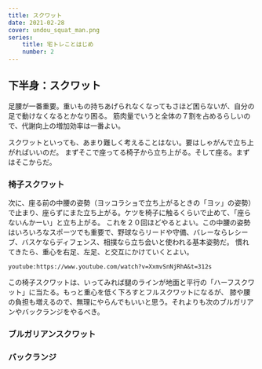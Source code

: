 ```yaml
---
title: スクワット
date: 2021-02-28
cover: undou_squat_man.png
series:
    title: 宅トレことはじめ
    number: 2
---
```



## 下半身：スクワット
足腰が一番重要。重いもの持ちあげられなくなってもさほど困らないが、自分の足で動けなくなるとかなり困る。
筋肉量でいうと全体の７割を占めるらしいので、代謝向上の増加効率は一番よい。

スクワットといっても、あまり難しく考えることはない。要はしゃがんで立ち上がればいいのだ。
まずそこで座ってる椅子から立ち上がる。そして座る。まずはそこからだ。

### 椅子スクワット
次に、座る前の中腰の姿勢（ヨッコラショで立ち上がるときの「ヨッ」の姿勢）で止まり、座らずにまた立ち上がる。ケツを椅子に触るくらいで止めて、「座らないんかーい」と立ち上がる。
これを２０回ほどやるとよい。この中腰の姿勢はいろいろなスポーツでも重要で、野球ならリードや守備、バレーならレシーブ、バスケならディフェンス、相撲なら立ち会いと使われる基本姿勢だ。
慣れてきたら、重心を右足、左足、と交互にかけていくとよい。

`youtube:https://www.youtube.com/watch?v=XxmvSnNjRhA&t=312s`

この椅子スクワットは、いってみれば腿のラインが地面と平行の「ハーフスクワット」に当たる。もっと重心を低く下ろすとフルスクワットになるが、
膝や腰の負担も増えるので、無理にやらんでもいいと思う。それよりも次のブルガリアンやバックランジをやるべき。

### ブルガリアンスクワット

### バックランジ
